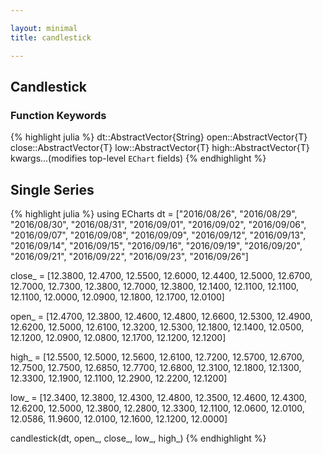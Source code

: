 ```yaml
---

layout: minimal
title: candlestick

---
```


## Candlestick

### Function Keywords
{% highlight julia %}
dt::AbstractVector{String}
open::AbstractVector{T}
close::AbstractVector{T}
low::AbstractVector{T}
high::AbstractVector{T}
kwargs...(modifies top-level `EChart` fields)
{% endhighlight %}

## Single Series
{% highlight julia %}
using ECharts
dt = ["2016/08/26", "2016/08/29", "2016/08/30", "2016/08/31", "2016/09/01", "2016/09/02", "2016/09/06", "2016/09/07",
"2016/09/08", "2016/09/09", "2016/09/12", "2016/09/13", "2016/09/14", "2016/09/15", "2016/09/16", "2016/09/19",
"2016/09/20", "2016/09/21", "2016/09/22", "2016/09/23", "2016/09/26"]

close_ = [12.3800, 12.4700, 12.5500, 12.6000, 12.4400, 12.5000, 12.6700, 12.7000, 12.7300, 12.3800, 12.7000, 12.3800,
12.1400, 12.1100, 12.1100, 12.1100, 12.0000, 12.0900, 12.1800, 12.1700, 12.0100]

open_ = [12.4700, 12.3800, 12.4600, 12.4800, 12.6600, 12.5300, 12.4900, 12.6200, 12.5000, 12.6100, 12.3200, 12.5300,
12.1800, 12.1400, 12.0500, 12.1200, 12.0900, 12.0800, 12.1700, 12.1200, 12.1200]

high_ = [12.5500, 12.5000, 12.5600, 12.6100, 12.7200, 12.5700, 12.6700, 12.7500, 12.7500, 12.6850, 12.7700, 12.6800,
12.3100, 12.1800, 12.1300, 12.3300, 12.1900, 12.1100, 12.2900, 12.2200, 12.1200]

low_ = [12.3400, 12.3800, 12.4300, 12.4800, 12.3500, 12.4600, 12.4300, 12.6200, 12.5000, 12.3800, 12.2800, 12.3300,
12.1100, 12.0600, 12.0100, 12.0586, 11.9600, 12.0100, 12.1600, 12.1200, 12.0000]

candlestick(dt, open_, close_, low_, high_)
{% endhighlight %}

<div id="candle" style="height:400px;width:800px;"></div>
<script type="text/javascript">
    // Initialize after dom ready
    var myChart = echarts.init(document.getElementById("candle"));

    // Load data into the ECharts instance
    myChart.setOption({"xAxis":[{"splitNumber":5,"boundaryGap":true,"data":["2016/08/26","2016/08/29","2016/08/30","2016/08/31","2016/09/01","2016/09/02","2016/09/06","2016/09/07","2016/09/08","2016/09/09","2016/09/12","2016/09/13","2016/09/14","2016/09/15","2016/09/16","2016/09/19","2016/09/20","2016/09/21","2016/09/22","2016/09/23","2016/09/26"],"scale":true,"gridIndex":0,"minInterval":0,"inverse":false,"nameLocation":"start","nameGap":15,"silent":true,"type":"category"}],"yAxis":[{"splitNumber":5,"gridIndex":0,"minInterval":0,"silent":true,"inverse":false,"scale":true,"nameLocation":"start","nameGap":15}],"toolbox":{"feature":{},"itemSize":15,"orient":"vertical","height":"auto","zlevel":0,"z":2,"itemGap":10,"right":"auto","top":"center","width":"auto","show":false,"showTitle":true},"title":{"left":"left","borderColor":"transparent","bottom":"auto","padding":5,"zlevel":0,"borderWidth":1,"target":"blank","z":2,"itemGap":5,"shadowOffsetY":0,"shadowOffsetX":0,"right":"auto","top":"auto","subtarget":"blank","show":true},"series":[{"data":[[12.47,12.38,12.34,12.55],[12.38,12.47,12.38,12.5],[12.46,12.55,12.43,12.56],[12.48,12.6,12.48,12.61],[12.66,12.44,12.35,12.72],[12.53,12.5,12.46,12.57],[12.49,12.67,12.43,12.67],[12.62,12.7,12.62,12.75],[12.5,12.73,12.5,12.75],[12.61,12.38,12.38,12.685],[12.32,12.7,12.28,12.77],[12.53,12.38,12.33,12.68],[12.18,12.14,12.11,12.31],[12.14,12.11,12.06,12.18],[12.05,12.11,12.01,12.13],[12.12,12.11,12.0586,12.33],[12.09,12.0,11.96,12.19],[12.08,12.09,12.01,12.11],[12.17,12.18,12.16,12.29],[12.12,12.17,12.12,12.22],[12.12,12.01,12.0,12.12]],"smooth":false,"minSize":"0%","type":"candlestick","maxSize":"100%"}]});
</script>

